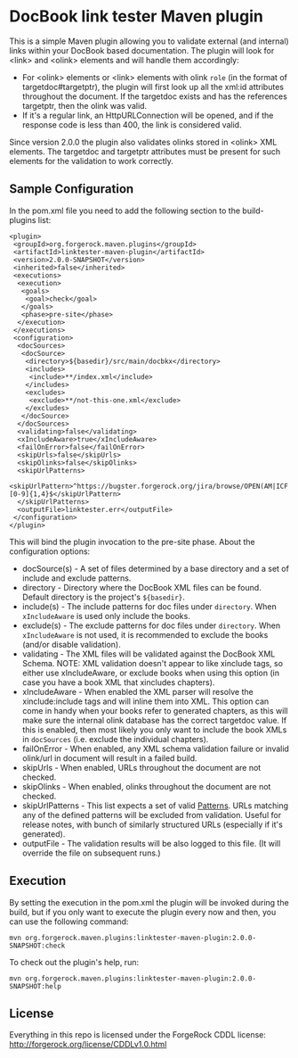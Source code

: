 # DocBook link tester Maven plugin

This is a simple Maven plugin allowing you to validate external (and internal) links within your DocBook based documentation. The plugin will look for &lt;link&gt; and &lt;olink&gt; elements and will handle them accordingly:

* For &lt;olink&gt; elements or &lt;link&gt; elements with olink `role` (in the format of targetdoc#targetptr), the plugin will first look up all the xml:id attributes throughout the document. If the targetdoc exists and has the references targetptr, then the olink was valid.
* If it's a regular link, an HttpURLConnection will be opened, and if the response code is less than 400, the link is considered valid.

Since version 2.0.0 the plugin also validates olinks stored in &lt;olink&gt; XML elements. The targetdoc and targetptr attributes must be present for such elements for the validation to work correctly.

## Sample Configuration

In the pom.xml file you need to add the following section to the build-plugins list:

```
<plugin>
 <groupId>org.forgerock.maven.plugins</groupId>
 <artifactId>linktester-maven-plugin</artifactId>
 <version>2.0.0-SNAPSHOT</version>
 <inherited>false</inherited>
 <executions>
  <execution>
   <goals>
    <goal>check</goal>
   </goals>
   <phase>pre-site</phase>
  </execution>
 </executions>
 <configuration>
  <docSources>
   <docSource>
    <directory>${basedir}/src/main/docbkx</directory>
    <includes>
     <include>**/index.xml</include>
    </includes>
    <excludes>
     <exclude>**/not-this-one.xml</exclude>
    </excludes>
   </docSource>
  </docSources>
  <validating>false</validating>
  <xIncludeAware>true</xIncludeAware>
  <failOnError>false</failOnError>
  <skipUrls>false</skipUrls>
  <skipOlinks>false</skipOlinks>
  <skipUrlPatterns>
   <skipUrlPattern>^https://bugster.forgerock.org/jira/browse/OPEN(AM|ICF|IDM|IG|DJ)-[0-9]{1,4}$</skipUrlPattern>
  </skipUrlPatterns>
  <outputFile>linktester.err</outputFile>
 </configuration>
</plugin>
```

This will bind the plugin invocation to the pre-site phase. About the configuration options:

* docSource(s) - A set of files determined by a base directory and a set of include and exclude patterns.
 * directory - Directory where the DocBook XML files can be found. Default directory is the project's `${basedir}`.
 * include(s) - The include patterns for doc files under `directory`. When `xIncludeAware` is used only include the books.
 * exclude(s) - The exclude patterns for doc files under `directory`. When `xIncludeAware` is not used, it is recommended to exclude the books (and/or disable validation).
* validating - The XML files will be validated against the DocBook XML Schema. NOTE: XML validation doesn't appear to like xinclude tags, so either use xIncludeAware, or exclude books when using this option (in case you have a book XML that xincludes chapters).
* xIncludeAware - When enabled the XML parser will resolve the xinclude:include tags and will inline them into XML. This option can come in handy when your books refer to generated chapters, as this will make sure the internal olink database has the correct targetdoc value. If this is enabled, then most likely you only want to include the book XMLs in `docSources` (i.e. exclude the individual chapters).
* failOnError - When enabled, any XML schema validation failure or invalid olink/url in document will result in a failed build.
* skipUrls - When enabled, URLs throughout the document are not checked.
* skipOlinks - When enabled, olinks throughout the document are not checked.
* skipUrlPatterns - This list expects a set of valid [Patterns](http://docs.oracle.com/javase/6/docs/api/java/util/regex/Pattern.html). URLs matching any of the defined patterns will be excluded from validation. Useful for release notes, with bunch of similarly structured URLs (especially if it's generated).
* outputFile - The validation results will be also logged to this file. (It will override the file on subsequent runs.)

## Execution

By setting the execution in the pom.xml the plugin will be invoked during the build, but if you only want to execute the plugin every now and then, you can use the following command:

```
mvn org.forgerock.maven.plugins:linktester-maven-plugin:2.0.0-SNAPSHOT:check
```

To check out the plugin's help, run:

```
mvn org.forgerock.maven.plugins:linktester-maven-plugin:2.0.0-SNAPSHOT:help
```

## License

Everything in this repo is licensed under the ForgeRock CDDL license: http://forgerock.org/license/CDDLv1.0.html
